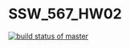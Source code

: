 # SSW_567_HW02
[![build status of master](https://travis-ci.org/RuchaCB/SSW_567_HW02.svg?branch=master)](https://travis-ci.org/RuchaCB/SSW_567_HW02)
